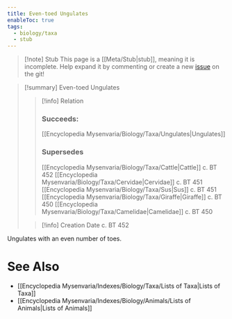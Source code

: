 ```yaml
---
title: Even-toed Ungulates
enableToc: true
tags:
  - biology/taxa
  - stub
---
```


> [!note] Stub
> This page is a [[Meta/Stub|stub]], meaning it is incomplete. Help expand it by commenting or create a new [issue](https://github.com/RagtimeGal/quartz--encyclopedia-mysenvaria/issues/new/choose) on the git!


> [!summary] Even-toed Ungulates
> > [!info] Relation
> > ### Succeeds:
> > [[Encyclopedia Mysenvaria/Biology/Taxa/Ungulates|Ungulates]]
> > ### Supersedes 
> > [[Encyclopedia Mysenvaria/Biology/Taxa/Cattle|Cattle]] c. BT 452
> > [[Encyclopedia Mysenvaria/Biology/Taxa/Cervidae|Cervidae]] c. BT 451
> > [[Encyclopedia Mysenvaria/Biology/Taxa/Sus|Sus]] c. BT 451
> > [[Encyclopedia Mysenvaria/Biology/Taxa/Giraffe|Giraffe]] c. BT 450
> > [[Encyclopedia Mysenvaria/Biology/Taxa/Camelidae|Camelidae]] c. BT 450
>
> > [!info] Creation Date
> > c. BT 452

Ungulates with an even number of toes.

# See Also
- [[Encyclopedia Mysenvaria/Indexes/Biology/Taxa/Lists of Taxa|Lists of Taxa]]
- [[Encyclopedia Mysenvaria/Indexes/Biology/Animals/Lists of Animals|Lists of Animals]]
